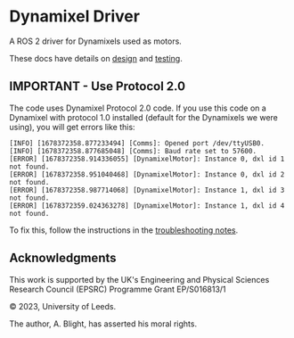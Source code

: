 # Dynamixel Driver

A ROS 2 driver for Dynamixels used as motors.

These docs have details on [design](design.md) and [testing](testing.md).

## IMPORTANT - Use Protocol 2.0

The code uses Dynamixel Protocol 2.0 code.  If you use this code on a Dynamixel with protocol 1.0 installed (default for the Dynamixels we were using), you will get errors like this:

```text
[INFO] [1678372358.877233494] [Comms]: Opened port /dev/ttyUSB0.
[INFO] [1678372358.877685048] [Comms]: Baud rate set to 57600.
[ERROR] [1678372358.914336055] [DynamixelMotor]: Instance 0, dxl id 1 not found.
[ERROR] [1678372358.951040468] [DynamixelMotor]: Instance 0, dxl id 2 not found.
[ERROR] [1678372358.987714068] [DynamixelMotor]: Instance 1, dxl id 3 not found.
[ERROR] [1678372359.024363278] [DynamixelMotor]: Instance 1, dxl id 4 not found.

```

To fix this, follow the instructions in the [troubleshooting notes](troubleshooting.md).

## Acknowledgments

This work is supported by the UK's Engineering and Physical Sciences Research Council (EPSRC) Programme Grant EP/S016813/1

© 2023, University of Leeds.

The author, A. Blight, has asserted his moral rights.
